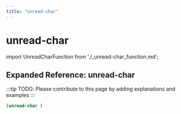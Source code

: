 ```yaml
---
title: "unread-char"
---
```


# unread-char

import UnreadCharFunction from './_unread-char_function.md';

<UnreadCharFunction />

## Expanded Reference: unread-char

:::tip
TODO: Please contribute to this page by adding explanations and examples
:::

```lisp
(unread-char )
```
